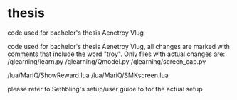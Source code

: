# thesis
code used for bachelor's thesis Aenetroy Vlug

code used for bachelor's thesis Aenetroy Vlug, all changes are marked with comments that include the word "troy".
Only files with actual changes are:
/qlearning/learn.py
/qlearning/Qmodel.py
/qlearning/screen_cap.py

/lua/MariQ/ShowReward.lua
/lua/MariQ/SMKscreen.lua

please refer to Sethbling's setup/user guide to for the actual setup
